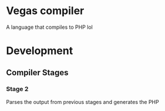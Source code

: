 # Vegas compiler

A language that compiles to PHP lol

# Development

## Compiler Stages

### Stage 2

Parses the output from previous stages and generates the PHP
